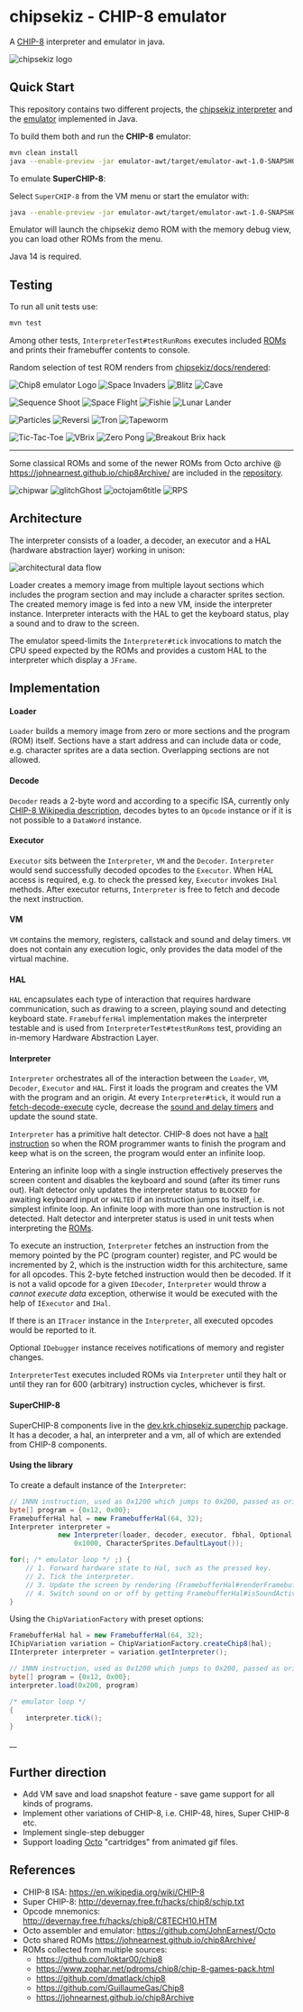# chipsekiz - CHIP-8 emulator

A [CHIP-8](https://en.wikipedia.org/wiki/CHIP-8) interpreter and emulator in java.

![chipsekiz logo](chipsekiz/docs/chipsekiz.png)

## Quick Start

This repository contains two different projects, the [chipsekiz interpreter](chipsekiz) and the [emulator](emulator-awt) implemented in Java.

To build them both and run the **CHIP-8** emulator:

```bash
mvn clean install
java --enable-preview -jar emulator-awt/target/emulator-awt-1.0-SNAPSHOT-jar-with-dependencies.jar
```

To emulate **SuperCHIP-8**:

Select `SuperCHIP-8` from the VM menu or start the emulator with:

```bash
java --enable-preview -jar emulator-awt/target/emulator-awt-1.0-SNAPSHOT-jar-with-dependencies.jar --superchip8
```

Emulator will launch the chipsekiz demo ROM with the memory debug view, you can load other ROMs from the menu.

Java 14 is required.

## Testing

To run all unit tests use:

```bash
mvn test
```

Among other tests, `InterpreterTest#testRunRoms` executes included [ROMs](roms) and prints their framebuffer contents to console.

Random selection of test ROM renders from [chipsekiz/docs/rendered](chipsekiz/docs/rendered):

![Chip8 emulator Logo](chipsekiz/docs/rendered/Chip8%20emulator%20Logo%20[Garstyciuks]-cycle217.png) ![Space Invaders](chipsekiz/docs/rendered/Space%20Invaders%20[David%20Winter]-cycle600.png) ![Blitz](chipsekiz/docs/rendered/Blitz%20[David%20Winter]-cycle32.png) ![Cave](chipsekiz/docs/rendered/Cave-cycle600.png)

![Sequence Shoot](chipsekiz/docs/rendered/Sequence%20Shoot%20[Joyce%20Weisbecker]-cycle600.png) ![Space Flight](chipsekiz/docs/rendered/Space%20Flight-cycle600.png) ![Fishie](chipsekiz/docs/rendered/Fishie%20[Hap,%202005]-cycle101.png) ![Lunar Lander](<chipsekiz/docs/rendered/Lunar%20Lander%20(Udo%20Pernisz,%201979)-cycle213.png>)

![Particles](chipsekiz/docs/rendered/Particle%20Demo%20[zeroZshadow,%202008]-cycle600.png) ![Reversi](chipsekiz/docs/rendered/Reversi%20[Philip%20Baltzer]-cycle600.png) ![Tron](chipsekiz/docs/rendered/Tron-cycle600.png) ![Tapeworm](chipsekiz/docs/rendered/Tapeworm%20[JDR,%201999]-cycle600.png)

![Tic-Tac-Toe](chipsekiz/docs/rendered/Tic-Tac-Toe%20[David%20Winter]-cycle164.png) ![VBrix](chipsekiz/docs/rendered/Vertical%20Brix%20[Paul%20Robson,%201996]-cycle600.png) ![Zero Pong](chipsekiz/docs/rendered/ZeroPong%20[zeroZshadow,%202007]-cycle600.png) ![Breakout Brix hack](chipsekiz/docs/rendered/Breakout%20%28Brix%20hack%29%20[David%20Winter,%201997]-cycle600.png)

---

Some classical ROMs and some of the newer ROMs from Octo archive @ https://johnearnest.github.io/chip8Archive/ are included in the [repository](roms).

![chipwar](chipsekiz/docs/rendered/chipwar.png)
![glitchGhost](chipsekiz/docs/rendered/glitchGhost.png)
![octojam6title](chipsekiz/docs/rendered/octojam6title.png)
![RPS](chipsekiz/docs/rendered/RPS.png)

## Architecture

The interpreter consists of a loader, a decoder, an executor and a HAL (hardware abstraction layer) working in unison:

![architectural data flow](chipsekiz/docs/arch-dataflow.png)

Loader creates a memory image from multiple layout sections which includes the program section and may include a character sprites section. The created memory image is fed into a new VM, inside the interpreter instance. Interpreter interacts with the HAL to get the keyboard status, play a sound and to draw to the screen.

The emulator speed-limits the `Interpreter#tick` invocations to match the CPU speed expected by the ROMs and provides a custom HAL to the interpreter which display a `JFrame`.

## Implementation

#### Loader

`Loader` builds a memory image from zero or more sections and the program (ROM) itself. Sections have a start address and can include data or code, e.g. character sprites are a data section. Overlapping sections are not allowed.

#### Decode

`Decoder` reads a 2-byte word and according to a specific ISA, currently only [CHIP-8 Wikipedia description](https://en.wikipedia.org/wiki/CHIP-8), decodes bytes to an `Opcode` instance or if it is not possible to a `DataWord` instance.

#### Executor

`Executor` sits between the `Interpreter`, `VM` and the `Decoder`. `Interpreter` would send successfully decoded opcodes to the `Executor`. When HAL access is required, e.g. to check the pressed key, `Executor` invokes `IHal` methods. After executor returns, `Interpreter` is free to fetch and decode the next instruction.

#### VM

`VM` contains the memory, registers, callstack and sound and delay timers. `VM` does not contain any execution logic, only provides the data model of the virtual machine.

#### HAL

`HAL` encapsulates each type of interaction that requires hardware communication, such as drawing to a screen, playing sound and detecting keyboard state. `FramebufferHal` implementation makes the interpreter testable and is used from `InterpreterTest#testRunRoms` test, providing an in-memory Hardware Abstraction Layer.

#### Interpreter

`Interpreter` orchestrates all of the interaction between the `Loader`, `VM`, `Decoder`, `Executor` and `HAL`. First it loads the program and creates the VM with the program and an origin. At every `Interpreter#tick`, it would run a [fetch-decode-execute](https://en.wikipedia.org/wiki/Instruction_cycle) cycle, decrease the [sound and delay timers](https://en.wikipedia.org/wiki/CHIP-8#Timers) and update the sound state.

`Interpreter` has a primitive halt detector. CHIP-8 does not have a [halt instruction](<https://en.wikipedia.org/wiki/Halt_and_Catch_Fire_(computing)>) so when the ROM programmer wants to finish the program and keep what is on the screen, the program would enter an infinite loop.

Entering an infinite loop with a single instruction effectively preserves the screen content and disables the keyboard and sound (after its timer runs out). Halt detector only updates the interpreter status to `BLOCKED` for awaiting keyboard input or `HALTED` if an instruction jumps to itself, i.e. simplest infinite loop. An infinite loop with more than one instruction is not detected. Halt detector and interpreter status is used in unit tests when interpreting the [ROMs](src/test/resources/roms).

To execute an instruction, `Interpreter` fetches an instruction from the memory pointed by the PC (program counter) register, and PC would be incremented by 2, which is the instruction width for this architecture, same for all opcodes. This 2-byte fetched instruction would then be decoded. If it is not a valid opcode for a given `IDecoder`, `Interpreter` would throw a _cannot execute data_ exception, otherwise it would be executed with the help of `IExecutor` and `IHal`.

If there is an `ITracer` instance in the `Interpreter`, all executed opcodes would be reported to it.

Optional `IDebugger` instance receives notifications of memory and register changes.

`InterpreterTest` executes included ROMs via `Interpreter` until they halt or until they ran for 600 (arbitrary) instruction cycles, whichever is first.

#### SuperCHIP-8

SuperCHIP-8 components live in the [dev.krk.chipsekiz.superchip](chipsekiz/src/main/java/dev/krk/chipsekiz/superchip) package. It has a decoder, a hal, an interpreter and a vm, all of which are extended from CHIP-8 components.

#### Using the library

To create a default instance of the `Interpreter`:

```java
// 1NNN instruction, used as 0x1200 which jumps to 0x200, passed as origin to the interpreter below, causing an infinite loop.
byte[] program = {0x12, 0x00};
FramebufferHal hal = new FramebufferHal(64, 32);
Interpreter interpreter =
            new Interpreter(loader, decoder, executor, fbhal, Optional.empty(), 0x200, program,
                0x1000, CharacterSprites.DefaultLayout());

for(; /* emulator loop */ ;) {
    // 1. Forward hardware state to Hal, such as the pressed key.
    // 2. Tick the interpreter.
    // 3. Update the screen by rendering (FramebufferHal#renderFramebuffer) or directly from your own IHal implementation.
    // 4. Switch sound on or off by getting FramebufferHal#isSoundActive or in response to IHal#sound.
}
```

Using the `ChipVariationFactory` with preset options:

```java
FramebufferHal hal = new FramebufferHal(64, 32);
IChipVariation variation = ChipVariationFactory.createChip8(hal);
IInterpreter interpreter = variation.getInterpreter();

// 1NNN instruction, used as 0x1200 which jumps to 0x200, passed as origin to the interpreter below, causing an infinite loop.
byte[] program = {0x12, 0x00};
interpreter.load(0x200, program)

/* emulator loop */
{
    interpreter.tick();
}
```
__
## Further direction

- Add VM save and load snapshot feature - save game support for all kinds of programs.
- Implement other variations of CHIP-8, i.e. CHIP-48, hires, Super CHIP-8 etc.
- Implement single-step debugger
- Support loading [Octo](https://github.com/JohnEarnest/Octo) "cartridges" from animated gif files.

## References

- CHIP-8 ISA: https://en.wikipedia.org/wiki/CHIP-8
- Super CHIP-8: http://devernay.free.fr/hacks/chip8/schip.txt
- Opcode mnemonics: http://devernay.free.fr/hacks/chip8/C8TECH10.HTM
- Octo assembler and emulator: https://github.com/JohnEarnest/Octo
- Octo shared ROMs https://johnearnest.github.io/chip8Archive/
- ROMs collected from multiple sources:
  - https://github.com/loktar00/chip8
  - https://www.zophar.net/pdroms/chip8/chip-8-games-pack.html
  - https://github.com/dmatlack/chip8
  - https://github.com/GuillaumeGas/Chip8
  - https://johnearnest.github.io/chip8Archive
